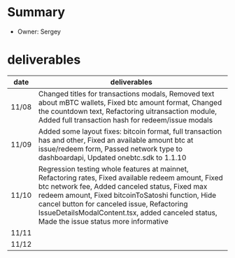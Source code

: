 # Summary
* Owner: Sergey

# deliverables
| date  | deliverables |
|--- | ---|
| 11/08  | Changed titles for transactions modals, Removed text about mBTC wallets, Fixed btc amount format, Changed the countdown text, Refactoring uitransaction module, Added full transaction hash for redeem/issue modals |
| 11/09  | Added some layout fixes: bitcoin format, full transaction has and other, Fixed an available amount btc at issue/redeem form, Passed network type to dashboardapi, Updated onebtc.sdk to 1.1.10 |
| 11/10  | Regression testing whole features at mainnet, Refactoring rates, Fixed available redeem amount, Fixed btc network fee, Added canceled status, Fixed max redeem amount, Fixed bitcoinToSatoshi function, Hide cancel button for canceled issue, Refactoring IssueDetailsModalContent.tsx, added canceled status, Made the issue status more informative |
| 11/11  |  |
| 11/12  |  |